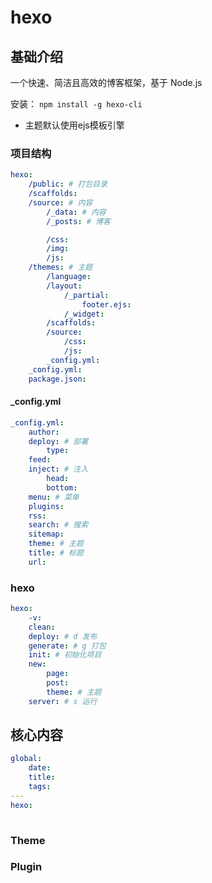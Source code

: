 # hexo


## 基础介绍

一个快速、简洁且高效的博客框架，基于 Node.js

安装：
`npm install -g hexo-cli`



- 主题默认使用ejs模板引擎


### 项目结构
```yaml
hexo:
    /public: # 打包目录
    /scaffolds:
    /source: # 内容
        /_data: # 内容
        /_posts: # 博客

        /css:
        /img:
        /js:
    /themes: # 主题
        /language:
        /layout:
            /_partial:
                footer.ejs:
            /_widget:
        /scaffolds:
        /source:
            /css:
            /js:
        _config.yml:
    _config.yml:
    package.json:
```


#### _config.yml
```yaml
_config.yml:
    author:
    deploy: # 部署
        type:
    feed:
    inject: # 注入
        head:
        bottom:
    menu: # 菜单
    plugins:
    rss:
    search: # 搜索
    sitemap:
    theme: # 主题
    title: # 标题
    url:
```


### hexo
```yaml
hexo:
    -v:
    clean:
    deploy: # d 发布
    generate: # g 打包
    init: # 初始化项目
    new:
        page:
        post:
        theme: # 主题
    server: # s 运行
```


## 核心内容
```yaml
global:
    date:
    title:
    tags:
---
hexo:
    
```


### Theme


### Plugin